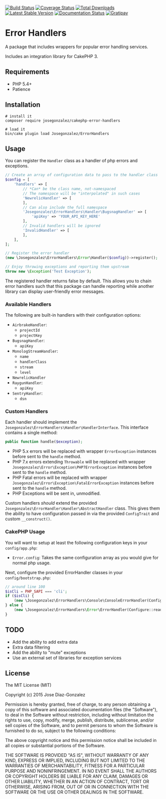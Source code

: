 [![Build Status](https://img.shields.io/travis/josegonzalez/cakephp-error-handlers/master.svg?style=flat-square)](https://travis-ci.org/josegonzalez/cakephp-error-handlers)
[![Coverage Status](https://img.shields.io/coveralls/josegonzalez/cakephp-error-handlers.svg?style=flat-square)](https://coveralls.io/r/josegonzalez/cakephp-error-handlers?branch=master)
[![Total Downloads](https://img.shields.io/packagist/dt/josegonzalez/cakephp-error-handlers.svg?style=flat-square)](https://packagist.org/packages/josegonzalez/cakephp-error-handlers)
[![Latest Stable Version](https://img.shields.io/packagist/v/josegonzalez/cakephp-error-handlers.svg?style=flat-square)](https://packagist.org/packages/josegonzalez/cakephp-error-handlers)
[![Documentation Status](https://readthedocs.org/projects/cakephp-error-handlers/badge/?version=latest&style=flat-square)](https://readthedocs.org/projects/cakephp-error-handlers/?badge=latest)
[![Gratipay](https://img.shields.io/gratipay/josegonzalez.svg?style=flat-square)](https://gratipay.com/~josegonzalez/)

# Error Handlers

A package that includes wrappers for popular error handling services.

Includes an integration library for CakePHP 3.

## Requirements

* PHP 5.4+
* Patience

## Installation

```shell
# install it
composer require josegonzalez/cakephp-error-handlers

# load it
bin/cake plugin load Josegonzalez/ErrorHandlers
```

## Usage

You can register the `Handler` class as a handler of php errors and exceptions.

```php
// Create an array of configuration data to pass to the handler class
$config = [
    'handlers' => [
        // *Can* be the class name, not-namespaced
        // The namespace will be "interpolated" in such cases
        'NewrelicHandler' => [
        ],
        // Can also include the full namespace
        'Josegonzalez\ErrorHandlers\Handler\BugsnagHandler' => [
            'apiKey' => 'YOUR_API_KEY_HERE'
        ],
        // Invalid handlers will be ignored
        'InvalidHandler' => [
        ],
    ],
];

// Register the error handler
(new \Josegonzalez\ErrorHandlers\Error\Handler($config))->register();

// Enjoy throwing exceptions and reporting them upstream
throw new \Exception('Test Exception');
```

The registered handler returns false by default. This allows you to chain error handlers such that this package can handle reporting while another library can display user-friendly error messages.

### Available Handlers

The following are built-in handlers with their configuration options:

- `AirbrakeHandler`:
    - `projectId`
    - `projectKey`
- `BugsnagHandler`:
    - `apiKey`
- `MonologStreamHandler`:
    - `name`
    - `handlerClass`
    - `stream`
    - `level`
- `NewrelicHandler`
- `RaygunHandler`:
    - `apiKey`
- `SentryHandler`:
    - `dsn`

### Custom Handlers

Each handler should implement the `Josegonzalez\ErrorHandlers\Handler\HandlerInterface`. This interface contains a single method:

```php
public function handle($exception);
```

- PHP 5.x errors will be replaced with wrapper `ErrorException` instances before sent to the `handle` method.
- PHP 7.x errors extending `Throwable` will be replaced with wrapper `Josegonzalez\Error\Exception\PHP7ErrorException` instances before sent to the `handle` method.
- PHP Fatal errors will be replaced with wrapper `Josegonzalez\Error\Exception\FatalErrorException` instances before sent to the `handle` method.
- PHP Exceptions will be sent in, unmodified.

Custom handlers *should* extend the provided `Josegonzalez\ErrorHandler\Handler\AbstractHandler` class. This gives them the ability to have configuration passed in via the provided `ConfigTrait` and custom `__construct()`.

### CakePHP Usage

You will want to setup at least the following configuration keys in your `config/app.php`:

- `Error.config`: Takes the same configuration array as you would give for normal php usage.

Next, configure the provided ErrorHandler classes in your `config/bootstrap.php`:

```php
// around line 100
$isCli = PHP_SAPI === 'cli';
if ($isCli) {
    (new \Josegonzalez\ErrorHandlers\Console\ConsoleErrorHandler(Configure::read('Error')))->register();
} else {
    (new \Josegonzalez\ErrorHandlers\Error\ErrorHandler(Configure::read('Error')))->register();
}
```

## TODO

- Add the ability to add extra data
- Extra data filtering
- Add the ability to "mute" exceptions
- Use an external set of libraries for exception services

## License

The MIT License (MIT)

Copyright (c) 2015 Jose Diaz-Gonzalez

Permission is hereby granted, free of charge, to any person obtaining a copy
of this software and associated documentation files (the "Software"), to deal
in the Software without restriction, including without limitation the rights
to use, copy, modify, merge, publish, distribute, sublicense, and/or sell
copies of the Software, and to permit persons to whom the Software is
furnished to do so, subject to the following conditions:

The above copyright notice and this permission notice shall be included in
all copies or substantial portions of the Software.

THE SOFTWARE IS PROVIDED "AS IS", WITHOUT WARRANTY OF ANY KIND, EXPRESS OR
IMPLIED, INCLUDING BUT NOT LIMITED TO THE WARRANTIES OF MERCHANTABILITY,
FITNESS FOR A PARTICULAR PURPOSE AND NONINFRINGEMENT. IN NO EVENT SHALL THE
AUTHORS OR COPYRIGHT HOLDERS BE LIABLE FOR ANY CLAIM, DAMAGES OR OTHER
LIABILITY, WHETHER IN AN ACTION OF CONTRACT, TORT OR OTHERWISE, ARISING FROM,
OUT OF OR IN CONNECTION WITH THE SOFTWARE OR THE USE OR OTHER DEALINGS IN
THE SOFTWARE.

